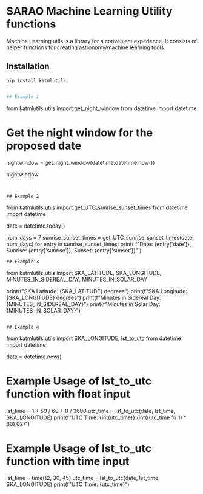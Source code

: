 # SARAO Machine Learning Utility functions 

Machine Learning utils is a library for a convenient experience. It consists of helper functions for creating astronomy/machine learning tools.

## Installation 

```
pip install katmlutils

```

```python

## Example 1

```
from katmlutils.utils import get_night_window
from datetime import datetime

# Get the night window for the proposed date
nightwindow = get_night_window(datetime.datetime.now())

nightwindow
```


## Example 2

```
from katmlutils.utils import get_UTC_sunrise_sunset_times
from datetime import datetime

date = datetime.today()

num_days = 7
sunrise_sunset_times = get_UTC_sunrise_sunset_times(date, num_days)
for entry in sunrise_sunset_times:
    print(
        f"Date: {entry['date']}, Sunrise: {entry['sunrise']}, Sunset: {entry['sunset']}"
    )
```
## Example 3 

```
from katmlutils.utils import SKA_LATITUDE, SKA_LONGITUDE, MINUTES_IN_SIDEREAL_DAY, MINUTES_IN_SOLAR_DAY

print(f"SKA Latitude: {SKA_LATITUDE} degrees")
print(f"SKA Longitude: {SKA_LONGITUDE} degrees") 
print(f"Minutes in Sidereal Day: {MINUTES_IN_SIDEREAL_DAY}")
print(f"Minutes in Solar Day: {MINUTES_IN_SOLAR_DAY}")

```

## Example 4

```
from katmlutils.utils import SKA_LONGITUDE, lst_to_utc
from datetime import datetime

date = datetime.now()

# Example Usage of lst_to_utc function with float input
lst_time = 1 + 59 / 60 + 0 / 3600
utc_time = lst_to_utc(date, lst_time, SKA_LONGITUDE)
print(f"UTC Time: {int(utc_time)}:{int((utc_time % 1) * 60):02}")

# Example Usage of lst_to_utc function with time input
lst_time = time(12, 30, 45)
utc_time = lst_to_utc(date, lst_time, SKA_LONGITUDE)
print(f"UTC Time: {utc_time}")

```
